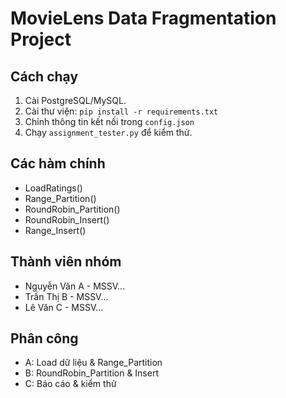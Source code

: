 # MovieLens Data Fragmentation Project

## Cách chạy
1. Cài PostgreSQL/MySQL.
2. Cài thư viện: `pip install -r requirements.txt`
3. Chỉnh thông tin kết nối trong `config.json`
4. Chạy `assignment_tester.py` để kiểm thử.

## Các hàm chính
- LoadRatings()
- Range_Partition()
- RoundRobin_Partition()
- RoundRobin_Insert()
- Range_Insert()

## Thành viên nhóm
- Nguyễn Văn A - MSSV...
- Trần Thị B - MSSV...
- Lê Văn C - MSSV...

## Phân công
- A: Load dữ liệu & Range_Partition
- B: RoundRobin_Partition & Insert
- C: Báo cáo & kiểm thử
